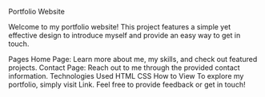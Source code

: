 Portfolio Website

Welcome to my portfolio website! This project features a simple yet effective design to introduce myself and provide an easy way to get in touch.

Pages
Home Page: Learn more about me, my skills, and check out featured projects.
Contact Page: Reach out to me through the provided contact information.
Technologies Used
HTML
CSS
How to View
To explore my portfolio, simply visit Link. Feel free to provide feedback or get in touch!

